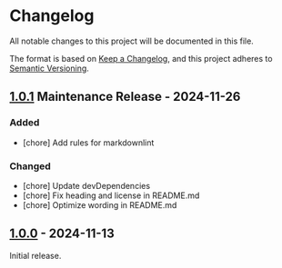 # Changelog

All notable changes to this project will be documented in this file.

The format is based on [Keep a Changelog](https://keepachangelog.com/en/1.1.0/),
and this project adheres to [Semantic Versioning](https://semver.org/spec/v2.0.0.html).

## [1.0.1] Maintenance Release - 2024-11-26

### Added

- [chore] Add rules for markdownlint

### Changed

- [chore] Update devDependencies
- [chore] Fix heading and license in README.md
- [chore] Optimize wording in README.md

## [1.0.0] - 2024-11-13

Initial release.

[1.0.1]: https://github.com/KristjanESPERANTO/MMM-Forum/compare/v1.0.0...v1.0.1
[1.0.0]: https://github.com/KristjanESPERANTO/MMM-Forum/releases/tag/v1.0.0
